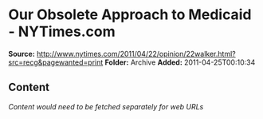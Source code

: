 # Our Obsolete Approach to Medicaid - NYTimes.com

**Source:** http://www.nytimes.com/2011/04/22/opinion/22walker.html?src=recg&pagewanted=print
**Folder:** Archive
**Added:** 2011-04-25T00:10:34




## Content
*Content would need to be fetched separately for web URLs*
